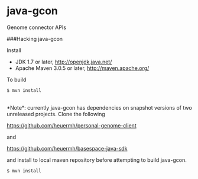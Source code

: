 java-gcon
=========

Genome connector APIs

###Hacking java-gcon

Install

 * JDK 1.7 or later, http://openjdk.java.net/
 * Apache Maven 3.0.5 or later, http://maven.apache.org/


To build

    $ mvn install


<br/>
*Note*:  currently java-gcon has dependencies on snapshot versions of two unreleased projects.  Clone the following

https://github.com/heuermh/personal-genome-client

and

https://github.com/heuermh/basespace-java-sdk

and install to local maven repository before attempting to build java-gcon.

    $ mvn install
